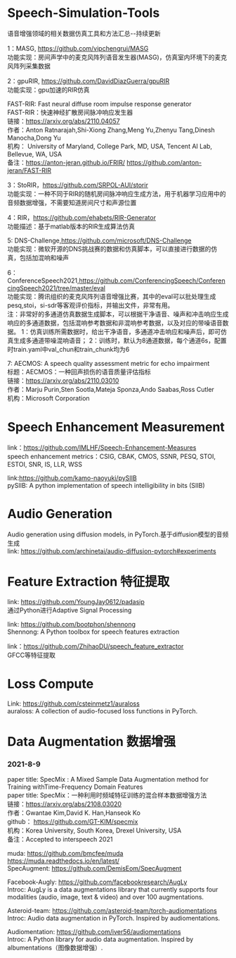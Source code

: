 # Speech-Simulation-Tools
语音增强领域的相关数据仿真工具和方法汇总--持续更新

1：MASG, https://github.com/vipchengrui/MASG  
功能实现：房间声学中的麦克风阵列语音发生器(MASG)，仿真室内环境下的麦克风阵列采集数据  

2：gpuRIR, https://github.com/DavidDiazGuerra/gpuRIR  
功能实现：gpu加速的RIR仿真  

FAST-RIR: Fast neural diffuse room impulse response generator  
FAST-RIR：快速神经扩散房间脉冲响应发生器  
链接：https://arxiv.org/abs/2110.04057  
作者：Anton Ratnarajah,Shi-Xiong Zhang,Meng Yu,Zhenyu Tang,Dinesh Manocha,Dong Yu  
机构： University of Maryland, College Park, MD, USA, Tencent AI Lab, Bellevue, WA, USA  
备注：https://anton-jeran.github.io/FRIR/  https://github.com/anton-jeran/FAST-RIR  

3：StoRIR，https://github.com/SRPOL-AUI/storir  
功能实现：一种不同于RIR的随机房间脉冲响应生成方法，用于机器学习应用中的音频数据增强，不需要知道房间尺寸和声源位置  

4：RIR，https://github.com/ehabets/RIR-Generator  
功能描述：基于matlab版本的RIR生成算法仿真  

5: DNS-Challenge,https://github.com/microsoft/DNS-Challenge  
功能实现：微软开源的DNS挑战赛的数据和仿真脚本，可以直接进行数据的仿真，包括加混响和噪声  

6：ConferenceSpeech2021,https://github.com/ConferencingSpeech/ConferencingSpeech2021/tree/master/eval  
功能实现：腾讯组织的麦克风阵列语音增强比赛，其中的eval可以批处理生成pesq,stoi，si-sdr等客观评价指标，并输出文件，非常有用。  
注：非常好的多通道仿真数据生成脚本，可以根据干净语音、噪声和冲击响应生成响应的多通道数据，包括混响参考数据和非混响参考数据，以及对应的带噪语音数据。
1：仿真训练所需数据时，给出干净语音，多通道冲击响应和噪声后，即可仿真生成多通道带噪混响语音；
2：训练时，默认为8通道数据，每个通道6s，配置时train.yaml中val_chun和train_chunk均为6

7:  AECMOS: A speech quality assessment metric for echo impairment  
标题：AECMOS：一种回声损伤的语音质量评估指标  
链接：https://arxiv.org/abs/2110.03010  
作者：Marju Purin,Sten Sootla,Mateja Sponza,Ando Saabas,Ross Cutler  
机构：Microsoft Corporation  

# Speech Enhancement Measurement
link：https://github.com/IMLHF/Speech-Enhancement-Measures  
speech enhancement metrics：CSIG, CBAK, CMOS, SSNR, PESQ, STOI, ESTOI, SNR, IS, LLR, WSS  

 link:https://github.com/kamo-naoyuki/pySIIB  
 pySIIB: A python implementation of speech intelligibility in bits (SIIB)  

# Audio Generation
Audio generation using diffusion models, in PyTorch.基于diffusion模型的音频生成  
link: https://github.com/archinetai/audio-diffusion-pytorch#experiments  

# Feature Extraction 特征提取
link: https://github.com/YoungJay0612/padasip  
通过Python进行Adaptive Signal Processing  

link: https://github.com/bootphon/shennong  
Shennong: A Python toolbox for speech features extraction  

link：https://github.com/ZhihaoDU/speech_feature_extractor  
GFCC等特征提取

# Loss Compute
Link: https://github.com/csteinmetz1/auraloss  
auraloss: A collection of audio-focused loss functions in PyTorch.  

# Data Augmentation 数据增强  

### 2021-8-9
paper title: SpecMix : A Mixed Sample Data Augmentation method for Training withTime-Frequency Domain Features  
paper title: SpecMix：一种利用时频域特征训练的混合样本数据增强方法  
链接：https://arxiv.org/abs/2108.03020  
作者：Gwantae Kim,David K. Han,Hanseok Ko  
github： https://github.com/GT-KIM/specmix  
机构：Korea University, South Korea, Drexel University, USA  
备注：Accepted to interspeech 2021  

muda: https://github.com/bmcfee/muda https://muda.readthedocs.io/en/latest/  
SpecAugment: https://github.com/DemisEom/SpecAugment  

Facebook-Augly: https://github.com/facebookresearch/AugLy  
Introc: AugLy is a data augmentations library that currently supports four modalities (audio, image, text & video) and over 100 augmentations.   

Asteroid-team: https://github.com/asteroid-team/torch-audiomentations  
Introc:  Audio data augmentation in PyTorch. Inspired by audiomentations.  

Audiomentation: https://github.com/iver56/audiomentations  
Introc: A Python library for audio data augmentation. Inspired by albumentations（图像数据增强）.  

